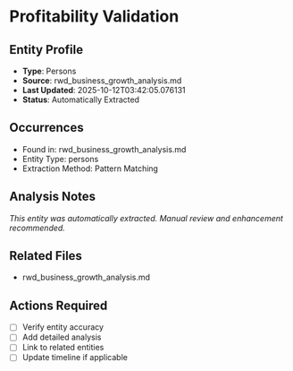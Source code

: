 # Profitability Validation

## Entity Profile
- **Type**: Persons
- **Source**: rwd_business_growth_analysis.md
- **Last Updated**: 2025-10-12T03:42:05.076131
- **Status**: Automatically Extracted

## Occurrences
- Found in: rwd_business_growth_analysis.md
- Entity Type: persons
- Extraction Method: Pattern Matching

## Analysis Notes
*This entity was automatically extracted. Manual review and enhancement recommended.*

## Related Files
- rwd_business_growth_analysis.md

## Actions Required
- [ ] Verify entity accuracy
- [ ] Add detailed analysis
- [ ] Link to related entities
- [ ] Update timeline if applicable
